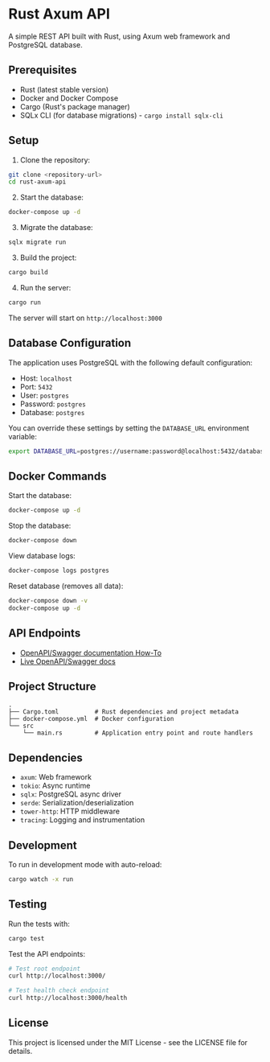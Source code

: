 # Rust Axum API

A simple REST API built with Rust, using Axum web framework and PostgreSQL database.

## Prerequisites

- Rust (latest stable version)
- Docker and Docker Compose
- Cargo (Rust's package manager)
- SQLx CLI (for database migrations) - `cargo install sqlx-cli`

## Setup

1. Clone the repository:
```bash
git clone <repository-url>
cd rust-axum-api
```

2. Start the database:
```bash
docker-compose up -d
```

3. Migrate the database:
```bash
sqlx migrate run
```

3. Build the project:
```bash
cargo build
```

4. Run the server:
```bash
cargo run
```

The server will start on `http://localhost:3000`

## Database Configuration

The application uses PostgreSQL with the following default configuration:
- Host: `localhost`
- Port: `5432`
- User: `postgres`
- Password: `postgres`
- Database: `postgres`

You can override these settings by setting the `DATABASE_URL` environment variable:
```bash
export DATABASE_URL=postgres://username:password@localhost:5432/database_name
```

## Docker Commands

Start the database:
```bash
docker-compose up -d
```

Stop the database:
```bash
docker-compose down
```

View database logs:
```bash
docker-compose logs postgres
```

Reset database (removes all data):
```bash
docker-compose down -v
docker-compose up -d
```

## API Endpoints

- [OpenAPI/Swagger documentation How-To](./documentation/open-api.md)
- [Live OpenAPI/Swagger docs](http://localhost:3000/swagger-ui) 

## Project Structure

```
.
├── Cargo.toml          # Rust dependencies and project metadata
├── docker-compose.yml  # Docker configuration
└── src
    └── main.rs         # Application entry point and route handlers
```

## Dependencies

- `axum`: Web framework
- `tokio`: Async runtime
- `sqlx`: PostgreSQL async driver
- `serde`: Serialization/deserialization
- `tower-http`: HTTP middleware
- `tracing`: Logging and instrumentation

## Development

To run in development mode with auto-reload:
```bash
cargo watch -x run
```

## Testing

Run the tests with:
```bash
cargo test
```

Test the API endpoints:
```bash
# Test root endpoint
curl http://localhost:3000/

# Test health check endpoint
curl http://localhost:3000/health
```


## License

This project is licensed under the MIT License - see the LICENSE file for details.

